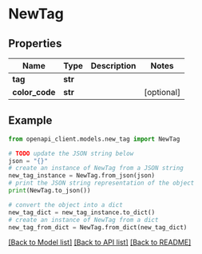 # NewTag


## Properties

Name | Type | Description | Notes
------------ | ------------- | ------------- | -------------
**tag** | **str** |  | 
**color_code** | **str** |  | [optional] 

## Example

```python
from openapi_client.models.new_tag import NewTag

# TODO update the JSON string below
json = "{}"
# create an instance of NewTag from a JSON string
new_tag_instance = NewTag.from_json(json)
# print the JSON string representation of the object
print(NewTag.to_json())

# convert the object into a dict
new_tag_dict = new_tag_instance.to_dict()
# create an instance of NewTag from a dict
new_tag_from_dict = NewTag.from_dict(new_tag_dict)
```
[[Back to Model list]](../README.md#documentation-for-models) [[Back to API list]](../README.md#documentation-for-api-endpoints) [[Back to README]](../README.md)


